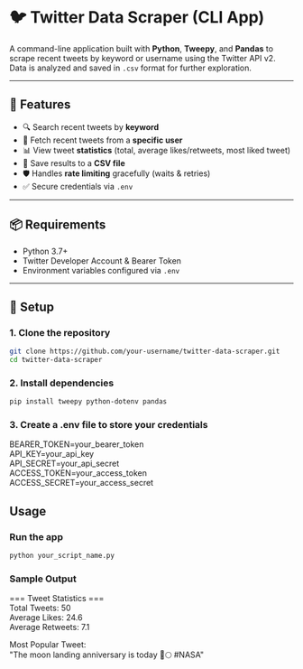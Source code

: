 # 🐦 Twitter Data Scraper (CLI App)

A command-line application built with **Python**, **Tweepy**, and **Pandas** to scrape recent tweets by keyword or username using the Twitter API v2. Data is analyzed and saved in `.csv` format for further exploration.

---

## 🚀 Features

- 🔍 Search recent tweets by **keyword**
- 👤 Fetch recent tweets from a **specific user**
- 📊 View tweet **statistics** (total, average likes/retweets, most liked tweet)
- 📁 Save results to a **CSV file**
- 🛡️ Handles **rate limiting** gracefully (waits & retries)
- ✅ Secure credentials via `.env`

---

## 📦 Requirements

- Python 3.7+
- Twitter Developer Account & Bearer Token
- Environment variables configured via `.env`

---

## 🔧 Setup

### 1. Clone the repository

```bash
git clone https://github.com/your-username/twitter-data-scraper.git
cd twitter-data-scraper
```

### 2. Install dependencies
```bash
pip install tweepy python-dotenv pandas
```

### 3. Create a .env file to store your credentials
BEARER_TOKEN=your_bearer_token <br>
API_KEY=your_api_key<br>
API_SECRET=your_api_secret<br>
ACCESS_TOKEN=your_access_token<br>
ACCESS_SECRET=your_access_secret

## Usage

### Run the app
```bash
python your_script_name.py
```

### Sample Output
=== Tweet Statistics ===<br>
Total Tweets: 50<br>
Average Likes: 24.6<br>
Average Retweets: 7.1<br>

Most Popular Tweet:<br>
"The moon landing anniversary is today 🚀🌕 #NASA"
